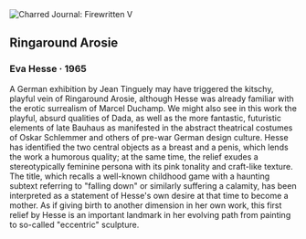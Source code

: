 <div class="artwork-of-the-day">
  <div class="container">
    <div class="img-wrapper">
      <img
        src="https://uploads3.wikiart.org/images/eva-hesse/ringaround-arosie-1965.jpg!Large.jpg"
        alt="Charred Journal: Firewritten V" />
    </div>
    <div class="artwork-detail">
      <div class="artwork-origin"> 
        <h2 class="artwork-name">Ringaround Arosie</h2>
        <h3 class="artist">
          Eva Hesse
                    ·  1965
        </h3>
      </div>
      <p class="description">
        <span class="artwork-description-text ng-binding" ng-bind-html="viewModel.ArtworkOfTheDay.Description | unsafe">A German exhibition by Jean Tinguely may have triggered the kitschy, playful vein of Ringaround Arosie, although Hesse was already familiar with the erotic surrealism of Marcel Duchamp. We might also see in this work the playful, absurd qualities of Dada, as well as the more fantastic, futuristic elements of late Bauhaus as manifested in the abstract theatrical costumes of Oskar Schlemmer and others of pre-war German design culture. Hesse has identified the two central objects as a breast and a penis, which lends the work a humorous quality; at the same time, the relief exudes a stereotypically feminine persona with its pink tonality and craft-like texture. The title, which recalls a well-known childhood game with a haunting subtext referring to "falling down" or similarly suffering a calamity, has been interpreted as a statement of Hesse's own desire at that time to become a mother. As if giving birth to another dimension in her own work, this first relief by Hesse is an important landmark in her evolving path from painting to so-called "eccentric" sculpture.</span>
                        <div class="text-shadow-container" ng-show="showShadow" style=""></div>
      </p>
    </div>
  </div>

</div>
